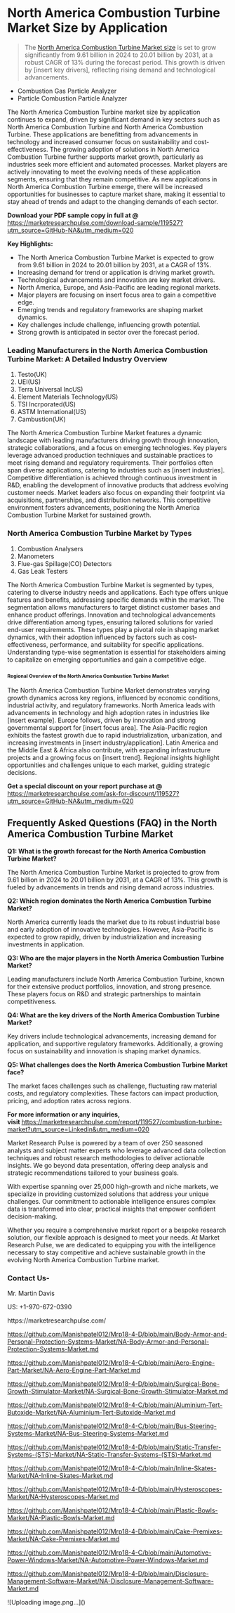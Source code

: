 <h1>North America Combustion Turbine Market&nbsp;Size by Application</h1><blockquote><p>The <a href="https://marketresearchpulse.com/download-sample/119527?utm_source=GitHub-NA&amp;utm_medium=020">North America Combustion Turbine Market size</a> is set to grow significantly from 9.61 billion in 2024 to 20.01 billion by 2031, at a robust CAGR of 13% during the forecast period. This growth is driven by [insert key drivers], reflecting rising demand and technological advancements.</p></blockquote><ul><li>Combustion Gas Particle Analyzer<li> Particle Combustion Particle Analyzer</li></ul><p>The North America Combustion Turbine market size by application continues to expand, driven by significant demand in key sectors such as North America Combustion Turbine and North America Combustion Turbine. These applications are benefitting from advancements in technology and increased consumer focus on sustainability and cost-effectiveness. The growing adoption of solutions in North America Combustion Turbine further supports market growth, particularly as industries seek more efficient and automated processes. Market players are actively innovating to meet the evolving needs of these application segments, ensuring that they remain competitive. As new applications in North America Combustion Turbine emerge, there will be increased opportunities for businesses to capture market share, making it essential to stay ahead of trends and adapt to the changing demands of each sector.</p><p><strong>Download your PDF sample copy in full at @ </strong><a href="https://marketresearchpulse.com/download-sample/119527?utm_source=GitHub-NA&amp;utm_medium=020">https://marketresearchpulse.com/download-sample/119527?utm_source=GitHub-NA&amp;utm_medium=020</a></p><p><strong>Key Highlights: </strong></p><ul><li>The North America Combustion Turbine Market is expected to grow from 9.61 billion in 2024 to 20.01 billion by 2031, at a CAGR of 13%.</li><li>Increasing demand for trend or application is driving market growth.</li><li>Technological advancements and innovation are key market drivers.</li><li>North America, Europe, and Asia-Pacific are leading regional markets.</li><li>Major players are focusing on insert focus area to gain a competitive edge.</li><li>Emerging trends and regulatory frameworks are shaping market dynamics.</li><li>Key challenges include challenge, influencing growth potential.</li><li>Strong growth is anticipated in sector over the forecast period.</li></ul><h3>Leading Manufacturers in the North America Combustion Turbine Market: A Detailed Industry Overview</h3><ol><li>Testo(UK)</li><li>UEI(US)</li><li>Terra Universal IncUS)</li><li>Element Materials Technology(US)</li><li>TSI Incrporated(US)</li><li>ASTM International(US)</li><li>Cambustion(UK)</li></ol><div class="flex max-w-full flex-col flex-grow"><div class="min-h-8 text-message flex w-full flex-col items-end gap-2 whitespace-normal break-words [.text-message+&amp;]:mt-5" dir="auto" data-message-author-role="assistant" data-message-id="fd8432e4-4910-450d-b182-61b7bfb0a01f" data-message-model-slug="gpt-4o"><div class="flex w-full flex-col gap-1 empty:hidden first:pt-[3px]"><div class="markdown prose w-full break-words dark:prose-invert light"><p>The North America Combustion Turbine Market features a dynamic landscape with leading manufacturers driving growth through innovation, strategic collaborations, and a focus on emerging technologies. Key players leverage advanced production techniques and sustainable practices to meet rising demand and regulatory requirements. Their portfolios often span diverse applications, catering to industries such as [insert industries]. Competitive differentiation is achieved through continuous investment in R&amp;D, enabling the development of innovative products that address evolving customer needs. Market leaders also focus on expanding their footprint via acquisitions, partnerships, and distribution networks. This competitive environment fosters advancements, positioning the North America Combustion Turbine Market for sustained growth.</p></div></div></div></div><h3>North America Combustion Turbine Market by Types</h3><ol><li>Combustion Analysers<li> Manometers<li> Flue-gas Spillage(CO) Detectors<li> Gas Leak Testers</li></ol><div class="flex max-w-full flex-col flex-grow"><div class="min-h-8 text-message flex w-full flex-col items-end gap-2 whitespace-normal break-words [.text-message+&amp;]:mt-5" dir="auto" data-message-author-role="assistant" data-message-id="084470be-0bb7-4664-bddf-5156b4f41249" data-message-model-slug="gpt-4o-mini"><div class="flex w-full flex-col gap-1 empty:hidden first:pt-[3px]"><div class="markdown prose w-full break-words dark:prose-invert light"><p>The North America Combustion Turbine Market is segmented by types, catering to diverse industry needs and applications. Each type offers unique features and benefits, addressing specific demands within the market. The segmentation allows manufacturers to target distinct customer bases and enhance product offerings. Innovation and technological advancements drive differentiation among types, ensuring tailored solutions for varied end-user requirements. These types play a pivotal role in shaping market dynamics, with their adoption influenced by factors such as cost-effectiveness, performance, and suitability for specific applications. Understanding type-wise segmentation is essential for stakeholders aiming to capitalize on emerging opportunities and gain a competitive edge.</p></div></div></div></div><h3><span style="font-size: 11px;">Regional Overview of the North America Combustion Turbine Market</span></h3><div class="flex max-w-full flex-col flex-grow"><div class="min-h-8 text-message flex w-full flex-col items-end gap-2 whitespace-normal break-words [.text-message+&amp;]:mt-5" dir="auto" data-message-author-role="assistant" data-message-id="e9038762-ce64-4e30-91c9-9bd413514231" data-message-model-slug="gpt-4o-mini"><div class="flex w-full flex-col gap-1 empty:hidden first:pt-[3px]"><div class="markdown prose w-full break-words dark:prose-invert light"><p>The North America Combustion Turbine Market demonstrates varying growth dynamics across key regions, influenced by economic conditions, industrial activity, and regulatory frameworks. North America leads with advancements in technology and high adoption rates in industries like [insert example]. Europe follows, driven by innovation and strong governmental support for [insert focus area]. The Asia-Pacific region exhibits the fastest growth due to rapid industrialization, urbanization, and increasing investments in [insert industry/application]. Latin America and the Middle East &amp; Africa also contribute, with expanding infrastructure projects and a growing focus on [insert trend]. Regional insights highlight opportunities and challenges unique to each market, guiding strategic decisions.</p></div></div></div></div><p><strong>Get a special discount on your report purchase at @ </strong><a href="https://marketresearchpulse.com/ask-for-discount/119527?utm_source=GitHub-NA&amp;utm_medium=020">https://marketresearchpulse.com/ask-for-discount/119527?utm_source=GitHub-NA&amp;utm_medium=020</a></p><h2>Frequently Asked Questions (FAQ) in the North America Combustion Turbine Market</h2><p><strong>Q1: What is the growth forecast for the North America Combustion Turbine Market?</strong></p><p>The North America Combustion Turbine Market is projected to grow from 9.61 billion in 2024 to 20.01 billion by 2031, at a CAGR of 13%. This growth is fueled by advancements in trends and rising demand across industries.</p><p><strong>Q2: Which region dominates the North America Combustion Turbine Market?</strong></p><p>North America currently leads the market due to its robust industrial base and early adoption of innovative technologies. However, Asia-Pacific is expected to grow rapidly, driven by industrialization and increasing investments in application.</p><p><strong>Q3: Who are the major players in the North America Combustion Turbine Market?</strong></p><p>Leading manufacturers include North America Combustion Turbine, known for their extensive product portfolios, innovation, and strong presence. These players focus on R&amp;D and strategic partnerships to maintain competitiveness.</p><p><strong>Q4: What are the key drivers of the North America Combustion Turbine Market?</strong></p><p>Key drivers include technological advancements, increasing demand for application, and supportive regulatory frameworks. Additionally, a growing focus on sustainability and innovation is shaping market dynamics.</p><p><strong>Q5: What challenges does the North America Combustion Turbine Market face?</strong></p><p>The market faces challenges such as challenge, fluctuating raw material costs, and regulatory complexities. These factors can impact production, pricing, and adoption rates across regions.</p><p><strong>For more information or any inquiries, visit&nbsp;</strong><a href="https://marketresearchpulse.com/report/119527/combustion-turbine-market?utm_source=Linkedin&utm_medium=020">https://marketresearchpulse.com/report/119527/combustion-turbine-market?utm_source=Linkedin&utm_medium=020</a></p><p>Market Research Pulse is powered by a team of over 250 seasoned analysts and subject matter experts who leverage advanced data collection techniques and robust research methodologies to deliver actionable insights. We go beyond data presentation, offering deep analysis and strategic recommendations tailored to your business goals.</p><p>With expertise spanning over 25,000 high-growth and niche markets, we specialize in providing customized solutions that address your unique challenges. Our commitment to actionable intelligence ensures complex data is transformed into clear, practical insights that empower confident decision-making.</p><p>Whether you require a comprehensive market report or a bespoke research solution, our flexible approach is designed to meet your needs. At Market Research Pulse, we are dedicated to equipping you with the intelligence necessary to stay competitive and achieve sustainable growth in the evolving North America Combustion Turbine market.</p><h3><strong>Contact Us-</strong></h3><p>Mr. Martin Davis</p><p>US: +1-970-672-0390</p><p>https://marketresearchpulse.com/</p><p><a href="https://github.com/Manishpatel012/Mrp18-4-D/blob/main/Body-Armor-and-Personal-Protection-Systems-Market/NA-Body-Armor-and-Personal-Protection-Systems-Market.md">https://github.com/Manishpatel012/Mrp18-4-D/blob/main/Body-Armor-and-Personal-Protection-Systems-Market/NA-Body-Armor-and-Personal-Protection-Systems-Market.md</a></p><p><a href="https://github.com/Manishpatel012/Mrp18-4-C/blob/main/Aero-Engine-Part-Market/NA-Aero-Engine-Part-Market.md">https://github.com/Manishpatel012/Mrp18-4-C/blob/main/Aero-Engine-Part-Market/NA-Aero-Engine-Part-Market.md</a></p><p><a href="https://github.com/Manishpatel012/Mrp18-4-D/blob/main/Surgical-Bone-Growth-Stimulator-Market/NA-Surgical-Bone-Growth-Stimulator-Market.md">https://github.com/Manishpatel012/Mrp18-4-D/blob/main/Surgical-Bone-Growth-Stimulator-Market/NA-Surgical-Bone-Growth-Stimulator-Market.md</a></p><p><a href="https://github.com/Manishpatel012/Mrp18-4-C/blob/main/Aluminium-Tert-Butoxide-Market/NA-Aluminium-Tert-Butoxide-Market.md">https://github.com/Manishpatel012/Mrp18-4-C/blob/main/Aluminium-Tert-Butoxide-Market/NA-Aluminium-Tert-Butoxide-Market.md</a></p><p><a href="https://github.com/Manishpatel012/Mrp18-4-C/blob/main/Bus-Steering-Systems-Market/NA-Bus-Steering-Systems-Market.md">https://github.com/Manishpatel012/Mrp18-4-C/blob/main/Bus-Steering-Systems-Market/NA-Bus-Steering-Systems-Market.md</a></p><p><a href="https://github.com/Manishpatel012/Mrp18-4-D/blob/main/Static-Transfer-Systems-(STS)-Market/NA-Static-Transfer-Systems-(STS)-Market.md">https://github.com/Manishpatel012/Mrp18-4-D/blob/main/Static-Transfer-Systems-(STS)-Market/NA-Static-Transfer-Systems-(STS)-Market.md</a></p><p><a href="https://github.com/Manishpatel012/Mrp18-4-C/blob/main/Inline-Skates-Market/NA-Inline-Skates-Market.md">https://github.com/Manishpatel012/Mrp18-4-C/blob/main/Inline-Skates-Market/NA-Inline-Skates-Market.md</a></p><p><a href="https://github.com/Manishpatel012/Mrp18-4-D/blob/main/Hysteroscopes-Market/NA-Hysteroscopes-Market.md">https://github.com/Manishpatel012/Mrp18-4-D/blob/main/Hysteroscopes-Market/NA-Hysteroscopes-Market.md</a></p><p><a href="https://github.com/Manishpatel012/Mrp18-4-C/blob/main/Plastic-Bowls-Market/NA-Plastic-Bowls-Market.md">https://github.com/Manishpatel012/Mrp18-4-C/blob/main/Plastic-Bowls-Market/NA-Plastic-Bowls-Market.md</a></p><p><a href="https://github.com/Manishpatel012/Mrp18-4-D/blob/main/Cake-Premixes-Market/NA-Cake-Premixes-Market.md">https://github.com/Manishpatel012/Mrp18-4-D/blob/main/Cake-Premixes-Market/NA-Cake-Premixes-Market.md</a></p><p><a href="https://github.com/Manishpatel012/Mrp18-4-C/blob/main/Automotive-Power-Windows-Market/NA-Automotive-Power-Windows-Market.md">https://github.com/Manishpatel012/Mrp18-4-C/blob/main/Automotive-Power-Windows-Market/NA-Automotive-Power-Windows-Market.md</a></p><p><a href="https://github.com/Manishpatel012/Mrp18-4-D/blob/main/Disclosure-Management-Software-Market/NA-Disclosure-Management-Software-Market.md">https://github.com/Manishpatel012/Mrp18-4-D/blob/main/Disclosure-Management-Software-Market/NA-Disclosure-Management-Software-Market.md</a></p>
![Uploading image.png…]()
